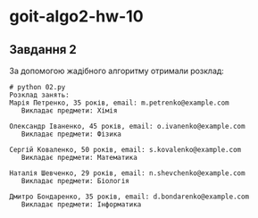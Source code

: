 # goit-algo2-hw-10

## Завдання 2

За допомогою жадібного алгоритму отримали розклад:

```log
# python 02.py 
Розклад занять:
Марія Петренко, 35 років, email: m.petrenko@example.com
   Викладає предмети: Хімія

Олександр Іваненко, 45 років, email: o.ivanenko@example.com
   Викладає предмети: Фізика

Сергій Коваленко, 50 років, email: s.kovalenko@example.com
   Викладає предмети: Математика

Наталія Шевченко, 29 років, email: n.shevchenko@example.com
   Викладає предмети: Біологія

Дмитро Бондаренко, 35 років, email: d.bondarenko@example.com
   Викладає предмети: Інформатика

```
